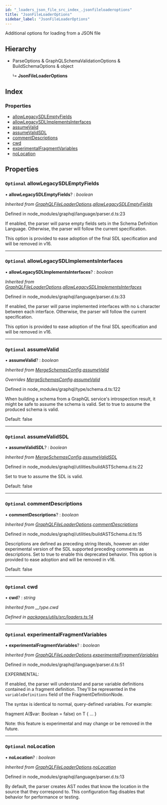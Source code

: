 ```yaml
---
id: "_loaders_json_file_src_index_.jsonfileloaderoptions"
title: "JsonFileLoaderOptions"
sidebar_label: "JsonFileLoaderOptions"
---
```


Additional options for loading from a JSON file

## Hierarchy

* ParseOptions & GraphQLSchemaValidationOptions & BuildSchemaOptions & object

  ↳ **JsonFileLoaderOptions**

## Index

### Properties

* [allowLegacySDLEmptyFields](_loaders_json_file_src_index_.jsonfileloaderoptions.md#optional-allowlegacysdlemptyfields)
* [allowLegacySDLImplementsInterfaces](_loaders_json_file_src_index_.jsonfileloaderoptions.md#optional-allowlegacysdlimplementsinterfaces)
* [assumeValid](_loaders_json_file_src_index_.jsonfileloaderoptions.md#optional-assumevalid)
* [assumeValidSDL](_loaders_json_file_src_index_.jsonfileloaderoptions.md#optional-assumevalidsdl)
* [commentDescriptions](_loaders_json_file_src_index_.jsonfileloaderoptions.md#optional-commentdescriptions)
* [cwd](_loaders_json_file_src_index_.jsonfileloaderoptions.md#optional-cwd)
* [experimentalFragmentVariables](_loaders_json_file_src_index_.jsonfileloaderoptions.md#optional-experimentalfragmentvariables)
* [noLocation](_loaders_json_file_src_index_.jsonfileloaderoptions.md#optional-nolocation)

## Properties

### `Optional` allowLegacySDLEmptyFields

• **allowLegacySDLEmptyFields**? : *boolean*

*Inherited from [GraphQLFileLoaderOptions](_loaders_graphql_file_src_index_.graphqlfileloaderoptions.md).[allowLegacySDLEmptyFields](_loaders_graphql_file_src_index_.graphqlfileloaderoptions.md#optional-allowlegacysdlemptyfields)*

Defined in node_modules/graphql/language/parser.d.ts:23

If enabled, the parser will parse empty fields sets in the Schema
Definition Language. Otherwise, the parser will follow the current
specification.

This option is provided to ease adoption of the final SDL specification
and will be removed in v16.

___

### `Optional` allowLegacySDLImplementsInterfaces

• **allowLegacySDLImplementsInterfaces**? : *boolean*

*Inherited from [GraphQLFileLoaderOptions](_loaders_graphql_file_src_index_.graphqlfileloaderoptions.md).[allowLegacySDLImplementsInterfaces](_loaders_graphql_file_src_index_.graphqlfileloaderoptions.md#optional-allowlegacysdlimplementsinterfaces)*

Defined in node_modules/graphql/language/parser.d.ts:33

If enabled, the parser will parse implemented interfaces with no `&`
character between each interface. Otherwise, the parser will follow the
current specification.

This option is provided to ease adoption of the final SDL specification
and will be removed in v16.

___

### `Optional` assumeValid

• **assumeValid**? : *boolean*

*Inherited from [MergeSchemasConfig](_merge_src_index_.mergeschemasconfig.md).[assumeValid](_merge_src_index_.mergeschemasconfig.md#optional-assumevalid)*

*Overrides [MergeSchemasConfig](_merge_src_index_.mergeschemasconfig.md).[assumeValid](_merge_src_index_.mergeschemasconfig.md#optional-assumevalid)*

Defined in node_modules/graphql/type/schema.d.ts:122

When building a schema from a GraphQL service's introspection result, it
might be safe to assume the schema is valid. Set to true to assume the
produced schema is valid.

Default: false

___

### `Optional` assumeValidSDL

• **assumeValidSDL**? : *boolean*

*Inherited from [MergeSchemasConfig](_merge_src_index_.mergeschemasconfig.md).[assumeValidSDL](_merge_src_index_.mergeschemasconfig.md#optional-assumevalidsdl)*

Defined in node_modules/graphql/utilities/buildASTSchema.d.ts:22

Set to true to assume the SDL is valid.

Default: false

___

### `Optional` commentDescriptions

• **commentDescriptions**? : *boolean*

*Inherited from [GraphQLFileLoaderOptions](_loaders_graphql_file_src_index_.graphqlfileloaderoptions.md).[commentDescriptions](_loaders_graphql_file_src_index_.graphqlfileloaderoptions.md#optional-commentdescriptions)*

Defined in node_modules/graphql/utilities/buildASTSchema.d.ts:15

Descriptions are defined as preceding string literals, however an older
experimental version of the SDL supported preceding comments as
descriptions. Set to true to enable this deprecated behavior.
This option is provided to ease adoption and will be removed in v16.

Default: false

___

### `Optional` cwd

• **cwd**? : *string*

*Inherited from __type.cwd*

*Defined in [packages/utils/src/loaders.ts:14](https://github.com/ardatan/graphql-tools/blob/master/packages/utils/src/loaders.ts#L14)*

___

### `Optional` experimentalFragmentVariables

• **experimentalFragmentVariables**? : *boolean*

*Inherited from [GraphQLFileLoaderOptions](_loaders_graphql_file_src_index_.graphqlfileloaderoptions.md).[experimentalFragmentVariables](_loaders_graphql_file_src_index_.graphqlfileloaderoptions.md#optional-experimentalfragmentvariables)*

Defined in node_modules/graphql/language/parser.d.ts:51

EXPERIMENTAL:

If enabled, the parser will understand and parse variable definitions
contained in a fragment definition. They'll be represented in the
`variableDefinitions` field of the FragmentDefinitionNode.

The syntax is identical to normal, query-defined variables. For example:

  fragment A($var: Boolean = false) on T  {
    ...
  }

Note: this feature is experimental and may change or be removed in the
future.

___

### `Optional` noLocation

• **noLocation**? : *boolean*

*Inherited from [GraphQLFileLoaderOptions](_loaders_graphql_file_src_index_.graphqlfileloaderoptions.md).[noLocation](_loaders_graphql_file_src_index_.graphqlfileloaderoptions.md#optional-nolocation)*

Defined in node_modules/graphql/language/parser.d.ts:13

By default, the parser creates AST nodes that know the location
in the source that they correspond to. This configuration flag
disables that behavior for performance or testing.
